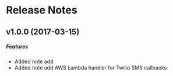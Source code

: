 # Release Notes

## v1.0.0 (2017-03-15)
##### Features
- Added note add
- Added note add AWS Lambda handler for Twilio SMS callbacks
